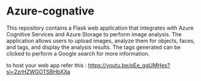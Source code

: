 # Azure-cognative
This repository contains a Flask web application that integrates with Azure Cognitive Services and Azure Storage to perform image analysis. The application allows users to upload images, analyze them for objects, faces, and tags, and display the analysis results. The tags generated can be clicked to perform a Google search for more information.

to host your web app refer this : https://youtu.be/pEe_ggUMHes?si=2zrHZWGOTSBHbXXa
